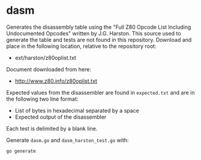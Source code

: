 # dasm

Generates the disassembly table using the "Full Z80 Opcode List Including
Undocumented Opcodes" written by J.G. Harston. This source used to generate the table and tests are not found in this repository. Download and place in the following location, relative to the repository root:

- ext/harston/z80oplist.txt

Document downloaded from here:

- http://www.z80.info/z80oplist.txt

Expected values from the disassembler are found in `expected.txt` and
are in the following two line format:

- List of bytes in hexadecimal separated by a space
- Expected output of the disassembler

Each test is delimited by a blank line.

Generate `dasm.go` and `dasm_harston_test.go` with:

```bash
go generate
```
